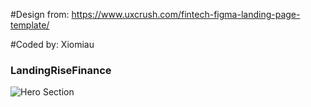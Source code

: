 #Design from: https://www.uxcrush.com/fintech-figma-landing-page-template/

#Coded by: Xiomiau

### LandingRiseFinance

![Hero Section](https://user-images.githubusercontent.com/102442089/204164018-2d8bc6a8-3ab5-4a5e-ba81-94a3df15faca.png)

